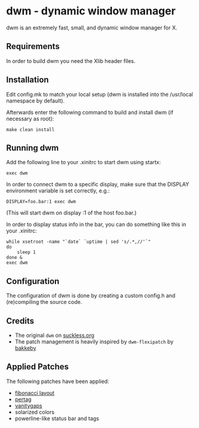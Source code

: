 dwm - dynamic window manager
============================
dwm is an extremely fast, small, and dynamic window manager for X.


Requirements
------------
In order to build dwm you need the Xlib header files.


Installation
------------
Edit config.mk to match your local setup (dwm is installed into
the /usr/local namespace by default).

Afterwards enter the following command to build and install dwm (if
necessary as root):

    make clean install


Running dwm
-----------
Add the following line to your .xinitrc to start dwm using startx:

    exec dwm

In order to connect dwm to a specific display, make sure that
the DISPLAY environment variable is set correctly, e.g.:

    DISPLAY=foo.bar:1 exec dwm

(This will start dwm on display :1 of the host foo.bar.)

In order to display status info in the bar, you can do something
like this in your .xinitrc:

    while xsetroot -name "`date` `uptime | sed 's/.*,//'`"
    do
    	sleep 1
    done &
    exec dwm


Configuration
-------------
The configuration of dwm is done by creating a custom config.h
and (re)compiling the source code.

Credits
-------
* The original `dwm` on [suckless.org](https://dwm.suckless.org)
* The patch management is heavily inspired by `dwm-flexipatch` by [bakkeby](https://github.com/bakkeby/dwm-flexipatch)

Applied Patches
---------------

The following patches have been applied:
* [fibonacci layout](https://dwm.suckless.org/patches/fibonacci/)
* [pertag](https://dwm.suckless.org/patches/pertag/)
* [vanitygaps](https://dwm.suckless.org/patches/vanitygaps/)
* solarized colors
* powerline-like status bar and tags
